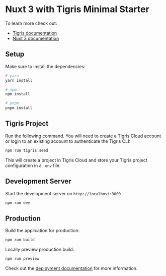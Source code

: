 # Nuxt 3 with Tigris Minimal Starter

To learn more check out:

- [Tigris documentation](https://www.tigrisdata.com/docs/)
- [Nuxt 3 documentation](https://nuxt.com/docs/getting-started/introduction)

## Setup

Make sure to install the dependencies:

```bash
# yarn
yarn install

# npm
npm install

# pnpm
pnpm install
```

## Tigris Project

Run the following command. You will need to create a Tigris Cloud account or
login to an existing account to authenticate the Tigris CLI:

```sh
npm run tigris:seed
```

This will create a project in Tigris Cloud and store your Tigris project
configuration in a `.env` file.

## Development Server

Start the development server on `http://localhost:3000`

```bash
npm run dev
```

## Production

Build the application for production:

```bash
npm run build
```

Locally preview production build:

```bash
npm run preview
```

Check out the
[deployment documentation](https://nuxt.com/docs/getting-started/deployment) for
more information.
